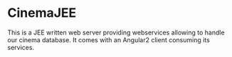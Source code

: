# CinemaJEE

This is a JEE written web server providing webservices allowing to handle our cinema database. 
It comes with an Angular2 client consuming its services.
